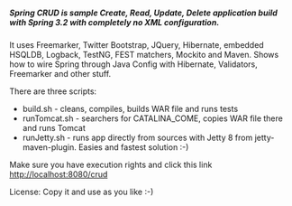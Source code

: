 ##### Spring CRUD is sample Create, Read, Update, Delete application build with Spring 3.2 with completely no XML configuration.

It uses Freemarker, Twitter Bootstrap, JQuery, Hibernate, embedded HSQLDB, Logback, TestNG, FEST matchers, Mockito and Maven.
Shows how to wire Spring through Java Config with Hibernate, Validators, Freemarker and other stuff.

There are three scripts:

* build.sh - cleans, compiles, builds WAR file and runs tests
* runTomcat.sh - searchers for CATALINA_COME, copies WAR file there and runs Tomcat
* runJetty.sh - runs app directly from sources with Jetty 8 from jetty-maven-plugin. Easies and fastest solution :-)

Make sure you have execution rights and click this link [http://localhost:8080/crud](http://localhost:8080/crud)

License: Copy it and use as you like :-)